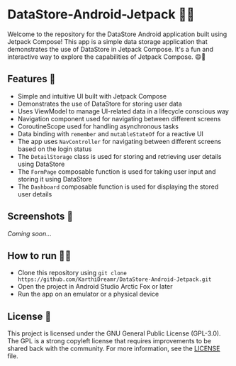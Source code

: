# DataStore-Android-Jetpack 🎉📱

Welcome to the repository for the DataStore Android application built using Jetpack Compose! This app is a simple data storage application that demonstrates the use of DataStore in Jetpack Compose. It's a fun and interactive way to explore the capabilities of Jetpack Compose. 😄🚀

## Features 🎯

- Simple and intuitive UI built with Jetpack Compose
- Demonstrates the use of DataStore for storing user data
- Uses ViewModel to manage UI-related data in a lifecycle conscious way
- Navigation component used for navigating between different screens
- CoroutineScope used for handling asynchronous tasks
- Data binding with `remember` and `mutableStateOf` for a reactive UI
- The app uses `NavController` for navigating between different screens based on the login status
- The `DetailStorage` class is used for storing and retrieving user details using DataStore
- The `FormPage` composable function is used for taking user input and storing it using DataStore
- The `Dashboard` composable function is used for displaying the stored user details

## Screenshots 📸

*Coming soon...*

## How to run 🏃‍♂️

- Clone this repository using `git clone https://github.com/KarthiDreamr/DataStore-Android-Jetpack.git`
- Open the project in Android Studio Arctic Fox or later
- Run the app on an emulator or a physical device

## License 📝

This project is licensed under the GNU General Public License (GPL-3.0). The GPL is a strong copyleft license that requires improvements to be shared back with the community. For more information, see the [LICENSE](LICENSE) file.
